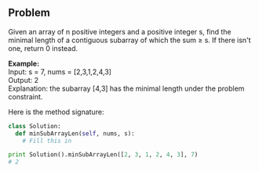 ## Problem

Given an array of n positive integers and a positive integer s, find the minimal length of a contiguous subarray of which the sum ≥ s. If there isn't one, return 0 instead.

**Example:**  
Input: s = 7, nums = [2,3,1,2,4,3]  
Output: 2  
Explanation: the subarray [4,3] has the minimal length under the problem constraint.

Here is the method signature:

```python
class Solution:
  def minSubArrayLen(self, nums, s):
    # Fill this in

print Solution().minSubArrayLen([2, 3, 1, 2, 4, 3], 7)
# 2
```